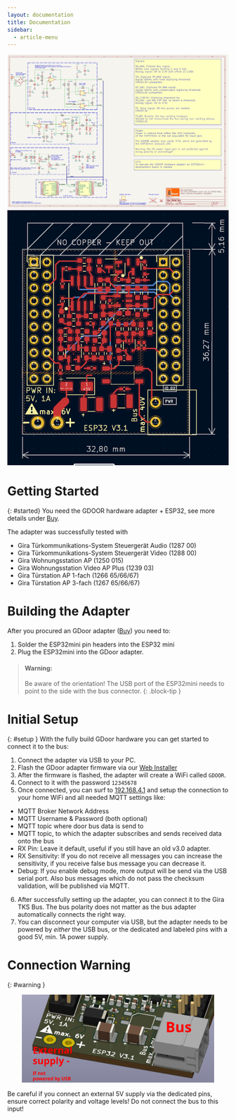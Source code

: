 ```yaml
---
layout: documentation
title: Documentation
sidebar:
  - article-menu
---
```

<div class="image">
<img src="/assets/images/doc-schematics.png"/>
<img src="/assets/images/doc-pcb.png"/>
</div>

# Getting Started
{: #started}
You need the GDOOR hardware adapter + ESP32, see more details under [Buy](./buy.html).

The adapter was successfully tested with
- Gira Türkommunikations-System Steuergerät Audio (1287 00)
- Gira Türkommunikations-System Steuergerät Video (1288 00)
- Gira Wohnungsstation AP (1250 015)
- Gira Wohnungsstation Video AP Plus (1239 03)
- Gira Türstation AP 1-fach (1266 65/66/67)
- Gira Türstation AP 3-fach (1267 65/66/67)

# Building the Adapter
After you procured an GDoor adapter ([Buy](/buy.html)) you need to:
1. Solder the ESP32mini pin headers into the ESP32 mini
2. Plug the ESP32mini into the GDoor adapter.

> #### Warning:
>
> Be aware of the orientation! The USB port of the ESP32mini needs to point
> to the side with the bus connector.
{: .block-tip }


# Initial Setup
{: #setup }
With the fully build GDoor hardware you can get started to connect it to the bus:

1. Connect the adapter via USB to your PC.
2. Flash the GDoor adapter firmware via our [Web Installer](./web-installer.html)
3. After the firmware is flashed, the adapter will create a WiFi called `GDOOR`.
4. Connect to it with the password `12345678`
5. Once connected, you can surf to [192.168.4.1](http://192.168.4.1)
and setup the connection to your home WiFi and all needed MQTT settings like:
- MQTT Broker Network Address
- MQTT Username & Password (both optional)
- MQTT topic where door bus data is send to
- MQTT topic, to which the adapter subscribes and sends received data onto the bus
- RX Pin: Leave it default, useful if you still have an old v3.0 adapter.
- RX Sensitivity: If you do not receive all messages you can increase the sensitivity,
  if you receive false bus message you can decrease it.
- Debug: If you enable debug mode, more output will be send via the USB serial port.
  Also bus messages which do not pass the checksum validation, will be published via MQTT.
6. After successfully setting up the adapter, you can connect it to the Gira TKS Bus.
The bus polarity does not matter as the bus adapter automatically connects the right way.
7. You can disconnect your computer via USB, but the adapter needs to be powered by *either* the USB bus,
or the dedicated and labeled pins with a good 5V, min. 1A power supply.

# Connection Warning
{: #warning }
<p align="center">
<img src="/assets/images/doc-pinout.png" height="200px"/>
</p>

Be careful if you connect an external 5V supply via the dedicated pins,
ensure correct polarity and voltage levels!
Do not connect the bus to this input!
